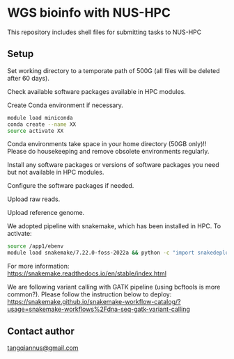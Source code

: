 # WGS bioinfo with NUS-HPC

This repository includes shell files for submitting tasks to NUS-HPC


## Setup

Set working directory to a temporate path of 500G (all files will be deleted after 60 days).

Check available software packages available in HPC modules.

Create Conda environment if necessary.

```bash
module load miniconda
conda create --name XX
source activate XX
```

Conda environments take space in your home directory (50GB only)!! Please do housekeeping and remove obsolete environments regularly.

Install any software packages or versions of software packages you need but not available in HPC modules.

Configure the software packages if needed.

Upload raw reads.

Upload reference genome.

We adopted pipeline with snakemake, which has been installed in HPC. To activate:

```bash
source /app1/ebenv
module load snakemake/7.22.0-foss-2022a && python -c "import snakedeploy"
```

For more information:
https://snakemake.readthedocs.io/en/stable/index.html

We are following variant calling with GATK pipeline (using bcftools is more common?). Please follow the instruction below to deploy:
https://snakemake.github.io/snakemake-workflow-catalog/?usage=snakemake-workflows%2Fdna-seq-gatk-variant-calling

## Contact author

tangqiannus@gmail.com
